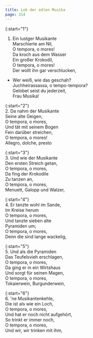 ```yaml
---
title: Lob der edlen Musika
page: 314
---  
```


{:start="1"}  
1. Ein lustger Musikante  
Marschierte am Nil,  
O tempora, o mores!  
Da kroch aus dem Wasser  
Ein großer Krokodil,  
O tempora, o mores!  
Der wollt ihn gar verschlucken,  


- Wer weiß, wie das geschah?  
Juchheirassassa, o tempo-tempora?  
Gelobet seist du jederzeit,  
Frau Musika!  


{:start="2"}  
2. Da nahm der Musikante  
Seine alte Geigen,  
O tempora, o mores,  
Und tät mit seinem Bogen  
Fein darüber streichen,  
O tempora, o mores! ­  
Allegro, dolche, presto ­  

   
{:start="3"}  
3. Und wie der Musikante  
Den ersten Streich getan,  
O tempora, o mores,  
Da fing der Krokodile  
Zu tanzen an,  
O tempora, o mores,  
Menuett, Galopp und Walzer,  

   
{:start="4"}  
4. Er tanzte wohl im Sande,  
Im Kreise herum  
O tempora, o mores,  
Und tanzte sieben alte  
Pyramiden um;  
O tempora, o mores,  
Denn die sind lange wackelig,  

   
{:start="5"}  
5. Und als die Pyramiden  
Das Teufelsvieh erschlagen,  
O tempora, o mores,  
Da ging er in ein Wirtshaus  
Und sorgt für seinen Magen,  
O tempora, o mores,  
Tokaierwein, Burgunderwein,  

   
{:start="6"}  
6. 'ne Musikantenkehle,  
Die ist als wie ein Loch,  
O tempora, o mores,  
Und hat er noch nicht aufgehört,  
So trinkt er immer noch,  
O tempora, o mores,  
Und wir, wir trinken mit ihm,  
   